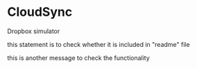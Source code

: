 # CloudSync
Dropbox simulator

this statement is to check whether it is included in "readme" file

this is another message to check the functionality
